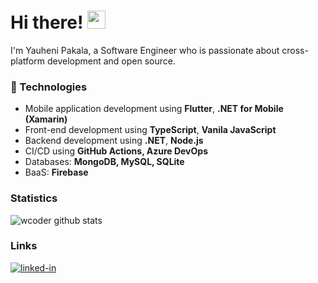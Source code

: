 # Hi there! <img src="https://media.giphy.com/media/hvRJCLFzcasrR4ia7z/giphy.gif" width="29px" height="29px">

I'm Yauheni Pakala, a Software Engineer who is passionate about cross-platform development and open source.

### 🚀 Technologies

- Mobile application development using **Flutter**, **.NET for Mobile (Xamarin)**
- Front-end development using **TypeScript**, **Vanila JavaScript**
- Backend development using **.NET**, **Node.js**
- CI/CD using **GitHub Actions, Azure DevOps**
- Databases: **MongoDB, MySQL, SQLite**
- BaaS: **Firebase**

### Statistics

![wcoder github stats](https://github-readme-stats-wcoder.vercel.app/api?username=wcoder&show_icons=true&theme=vue&count_private=true&bg_color=FFFFFF40&invalidatecache=1)
<!-- ![wcoder gitgub streak](https://github-readme-streak-stats.herokuapp.com?user=wcoder) -->

### Links

[![linked-in](https://img.shields.io/badge/Linked_In-0077B5?style=for-the-badge&logo=LinkedIn&logoColor=white)](https://www.linkedin.com/in/yauhenipakala/)

